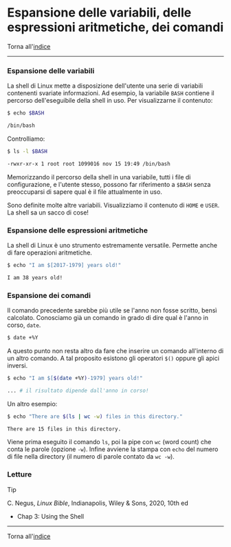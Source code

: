 # Espansione delle variabili, delle espressioni aritmetiche, dei comandi

Torna all'[indice](../toc.md)

---

### Espansione delle variabili

La shell di Linux mette a disposizione dell'utente una serie di variabili contenenti svariate informazioni. Ad esempio, la variabile `BASH` contiene il percorso dell'eseguibile della shell in uso. Per visualizzarne il contenuto:

```bash
$ echo $BASH

/bin/bash
```

Controlliamo:

```bash
$ ls -l $BASH

-rwxr-xr-x 1 root root 1099016 nov 15 19:49 /bin/bash
```

Memorizzando il percorso della shell in una variabile, tutti i file di configurazione, e l'utente stesso, possono far riferimento a `$BASH` senza preoccuparsi di sapere qual è il file attualmente in uso.

Sono definite molte altre variabili. Visualizziamo il contenuto di `HOME` e `USER`. La shell sa un sacco di cose!

### Espansione delle espressioni aritmetiche

La shell di Linux è uno strumento estremamente versatile. Permette anche di fare operazioni aritmetiche.

```bash
$ echo "I am $[2017-1979] years old!"

I am 38 years old!
```

### Espansione dei comandi

Il comando precedente sarebbe più utile se l'anno non fosse scritto, bensì calcolato. Conosciamo già un comando in grado di dire qual è l'anno in corso, `date`.

```bash
$ date +%Y
```

A questo punto non resta altro da fare che inserire un comando all'interno di un altro comando. A tal proposito esistono gli operatori `$()` oppure gli apici inversi.

```bash
$ echo "I am $[$(date +%Y)-1979] years old!"

... # il risultato dipende dall'anno in corso!
```

Un altro esempio:

```bash
$ echo "There are $(ls | wc -w) files in this directory."

There are 15 files in this directory.
```

Viene prima eseguito il comando `ls`, poi la pipe con `wc` (word count) che conta le parole (opzione `-w`). Infine avviene la stampa con `echo` del numero di file nella directory (il numero di parole contato da `wc -w`).

### Letture

> [!TIP]
> C. Negus, _Linux Bible_, Indianapolis, Wiley &amp; Sons, 2020, 10th ed
>
> - Chap 3: Using the Shell

---

Torna all'[indice](../toc.md)
